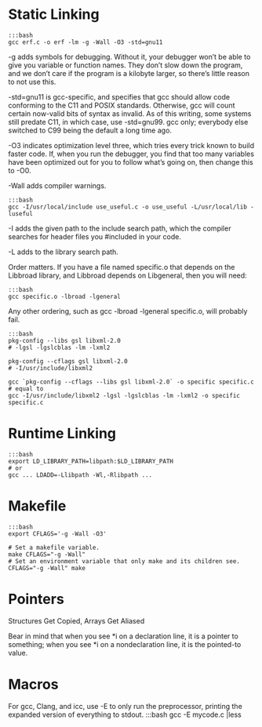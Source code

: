 # Static Linking

    :::bash    
    gcc erf.c -o erf -lm -g -Wall -O3 -std=gnu11

-g adds symbols for debugging. Without it, your debugger won’t be able to give you variable or function names. They don’t slow down the program, and we don’t care if the program is a kilobyte larger, so there’s little reason to not use this.

-std=gnu11 is gcc-specific, and specifies that gcc should allow code conforming to the C11 and POSIX standards. Otherwise, gcc will count certain now-valid bits of syntax as invalid. As of this writing, some systems still predate C11, in which case, use -std=gnu99. gcc only; everybody else switched to C99 being the default a long time ago.

-O3 indicates optimization level three, which tries every trick known to build faster code. If, when you run the debugger, you find that too many variables have been optimized out for you to follow what’s going on, then change this to -O0.

-Wall adds compiler warnings.

    :::bash   
    gcc -I/usr/local/include use_useful.c -o use_useful -L/usr/local/lib -luseful

-I adds the given path to the include search path, which the compiler searches for header files you #included in your code.

-L adds to the library search path.

Order matters. If you have a file named specific.o that depends on the Libbroad library, and Libbroad depends on Libgeneral, then you will need:

    :::bash   
    gcc specific.o -lbroad -lgeneral
Any other ordering, such as gcc -lbroad -lgeneral specific.o, will probably fail.


    :::bash   
    pkg-config --libs gsl libxml-2.0
    # -lgsl -lgslcblas -lm -lxml2

    pkg-config --cflags gsl libxml-2.0
    # -I/usr/include/libxml2
 
    gcc `pkg-config --cflags --libs gsl libxml-2.0` -o specific specific.c
    # equal to
    gcc -I/usr/include/libxml2 -lgsl -lgslcblas -lm -lxml2 -o specific specific.c


# Runtime Linking

    :::bash   
    export LD_LIBRARY_PATH=libpath:$LD_LIBRARY_PATH
    # or
    gcc ... LDADD=-Llibpath -Wl,-Rlibpath ...


# Makefile

    :::bash  
    export CFLAGS='-g -Wall -O3'

    # Set a makefile variable.
    make CFLAGS="-g -Wall" 
    # Set an environment variable that only make and its children see.
    CFLAGS="-g -Wall" make

# Pointers

Structures Get Copied, Arrays Get Aliased

Bear in mind that when you see *i on a declaration line, it is a pointer to something; when you see *i on a nondeclaration line, it is the pointed-to value.

# Macros

For gcc, Clang, and icc, use -E to only run the preprocessor, printing the expanded version of everything to stdout.
    :::bash
    gcc -E mycode.c |less



